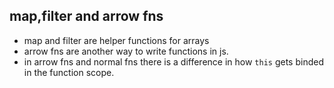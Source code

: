 ## map,filter and arrow fns

- map and filter are helper functions for arrays
- arrow fns are another way to write functions in js.
- in arrow fns and normal fns there is a difference in how `this` gets binded in the function scope.


